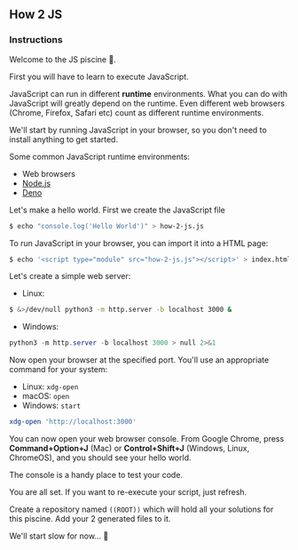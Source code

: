 ## How 2 JS

### Instructions

Welcome to the JS piscine 👋.

First you will have to learn to execute JavaScript.

JavaScript can run in different **runtime** environments. What you can do with JavaScript will greatly depend on the runtime. Even different web browsers (Chrome, Firefox, Safari etc) count as different runtime environments.

We'll start by running JavaScript in your browser, so you don't need to install anything to get started.

Some common JavaScript runtime environments:
- Web browsers
- [Node.js](https://nodejs.org/)
- [Deno](https://deno.land/)

Let's make a hello world. First we create the JavaScript file

```sh
$ echo "console.log('Hello World')" > how-2-js.js
```
To run JavaScript in your browser, you can import it into a HTML page:
```sh
$ echo '<script type="module" src="how-2-js.js"></script>' > index.html
```

Let's create a simple web server:
- Linux:
```sh
$ &>/dev/null python3 -m http.server -b localhost 3000 &
```
- Windows:
``` powershell
python3 -m http.server -b localhost 3000 > null 2>&1
```
Now open your browser at the specified port. You'll use an appropriate command for your system:

- Linux: `xdg-open`
- macOS: `open`
- Windows: `start`
```sh
xdg-open 'http://localhost:3000'
```


You can now open your web browser console. From Google Chrome, press **Command+Option+J** (Mac) or **Control+Shift+J** (Windows, Linux, ChromeOS), and you should see your hello world.

The console is a handy place to test your code.

You are all set. If you want to re-execute your script, just refresh.

Create a repository named `((ROOT))` which will hold all your solutions for this piscine. Add your 2 generated files to it.

We'll start slow for now... 🐢
